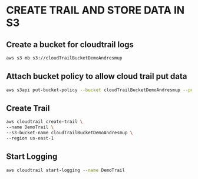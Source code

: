 # CREATE TRAIL AND STORE DATA IN S3

## Create a bucket for cloudtrail logs
```sh
aws s3 mb s3://cloudTrailBucketDemoAndresmup
```

## Attach bucket policy to allow cloud trail put data
```sh
aws s3api put-bucket-policy --bucket cloudTrailBucketDemoAndresmup --policy file://bucket-policy.json
```

## Create Trail
```sh
aws cloudtrail create-trail \
--name DemoTrail \
--s3-bucket-name cloudTrailBucketDemoAndresmup \
--region us-east-1
```

## Start Logging
```sh
aws cloudtrail start-logging --name DemoTrail
```